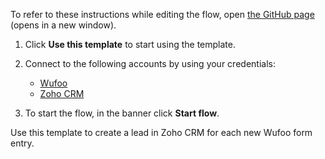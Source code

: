 To refer to these instructions while editing the flow, open [the GitHub page](https://github.com/ot4i/app-connect-templates/blob/main/resources/markdown/Create%20a%20lead%20in%20Zoho%20CRM%20for%20each%20new%20Wufoo%20form%20entry_instructions.md) (opens in a new window).

1. Click **Use this template** to start using the template.
2. Connect to the following accounts by using your credentials:
   - [Wufoo](https://www.ibm.com/docs/en/app-connect/containers_cd?topic=apps-wufoo)
   - [Zoho CRM](https://www.ibm.com/docs/en/app-connect/containers_cd?topic=apps-zoho-crm)
   
3. To start the flow, in the banner click **Start flow**.

Use this template to create a lead in Zoho CRM for each new Wufoo form entry.
